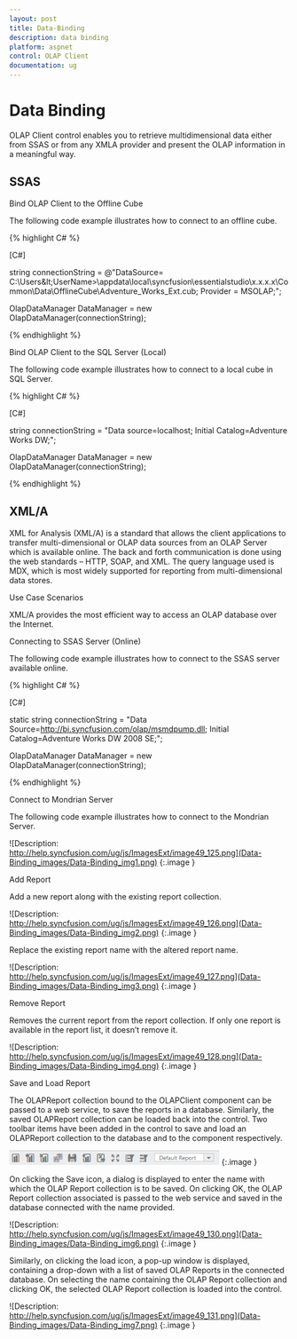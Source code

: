 ```yaml
---
layout: post
title: Data-Binding
description: data binding
platform: aspnet
control: OLAP Client
documentation: ug
---
```


# Data Binding

OLAP Client control enables you to retrieve multidimensional data either from SSAS or from any XMLA provider and present the OLAP information in a meaningful way.

## SSAS

Bind OLAP Client to the Offline Cube

The following code example illustrates how to connect to an offline cube.


{% highlight C# %}

[C#]

string connectionString = @"DataSource= C:\Users\&lt;UserName&gt;\appdata\local\syncfusion\essentialstudio\x.x.x.x\Common\Data\OfflineCube\Adventure_Works_Ext.cub; Provider = MSOLAP;";

OlapDataManager DataManager = new OlapDataManager(connectionString);

{% endhighlight %}

Bind OLAP Client to the SQL Server (Local)

The following code example illustrates how to connect to a local cube in SQL Server.


{% highlight C# %}

[C#]

string connectionString = "Data source=localhost; Initial Catalog=Adventure Works DW;";

OlapDataManager DataManager = new OlapDataManager(connectionString);

{% endhighlight %}

## XML/A

XML for Analysis (XML/A) is a standard that allows the client applications to transfer multi-dimensional or OLAP data sources from an OLAP Server which is available online. The back and forth communication is done using the web standards – HTTP, SOAP, and XML. The query language used is MDX, which is most widely supported for reporting from multi-dimensional data stores.

Use Case Scenarios

XML/A provides the most efficient way to access an OLAP database over the Internet.

Connecting to SSAS Server (Online)

The following code example illustrates how to connect to the SSAS server available online.



{% highlight C# %}

[C#]

static string connectionString = "Data Source=http://bi.syncfusion.com/olap/msmdpump.dll; Initial Catalog=Adventure Works DW 2008 SE;";   

OlapDataManager DataManager = new OlapDataManager(connectionString);

{% endhighlight %}

Connect to Mondrian Server

The following code example illustrates how to connect to the Mondrian Server.


![Description: http://help.syncfusion.com/ug/js/ImagesExt/image49_125.png](Data-Binding_images/Data-Binding_img1.png) 
{:.image }


Add Report

Add a new report along with the existing report collection.



![Description: http://help.syncfusion.com/ug/js/ImagesExt/image49_126.png](Data-Binding_images/Data-Binding_img2.png) 
{:.image }


Replace the existing report name with the altered report name.



![Description: http://help.syncfusion.com/ug/js/ImagesExt/image49_127.png](Data-Binding_images/Data-Binding_img3.png) 
{:.image }


Remove Report

Removes the current report from the report collection. If only one report is available in the report list, it doesn’t remove it.



![Description: http://help.syncfusion.com/ug/js/ImagesExt/image49_128.png](Data-Binding_images/Data-Binding_img4.png) 
{:.image }


Save and Load Report

The OLAPReport collection bound to the OLAPClient component can be passed to a web service, to save the reports in a database. Similarly, the saved OLAPReport collection can be loaded back into the control. Two toolbar items have been added in the control to save and load an OLAPReport collection to the database and to the component respectively.



 ![](Data-Binding_images/Data-Binding_img5.png)
{:.image }


On clicking the Save icon, a dialog is displayed to enter the name with which the OLAP Report collection is to be saved. On clicking OK, the OLAP Report collection associated is passed to the web service and saved in the database connected with the name provided. 



![Description: http://help.syncfusion.com/ug/js/ImagesExt/image49_130.png](Data-Binding_images/Data-Binding_img6.png) 
{:.image }


Similarly, on clicking the load icon, a pop-up window is displayed, containing a drop-down with a list of saved OLAP Reports in the connected database. On selecting the name containing the OLAP Report collection and clicking OK, the selected OLAP Report collection is loaded into the control.



![Description: http://help.syncfusion.com/ug/js/ImagesExt/image49_131.png](Data-Binding_images/Data-Binding_img7.png) 
{:.image }


